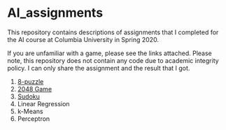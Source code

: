 # AI_assignments
This repository contains descriptions of assignments that I completed for the AI course at Columbia University in Spring 2020. 

If you are unfamiliar with a game, please see the links attached.
Please note, this repository does not contain any code due to academic integrity policy. I can only share the assignment and the result that I got.

1. [8-puzzle](https://en.wikipedia.org/wiki/15_puzzle) 
2. [2048 Game](https://play2048.co/)
3. [Sudoku](https://en.wikipedia.org/wiki/Sudoku)
4. Linear Regression
5. k-Means
6. Perceptron
